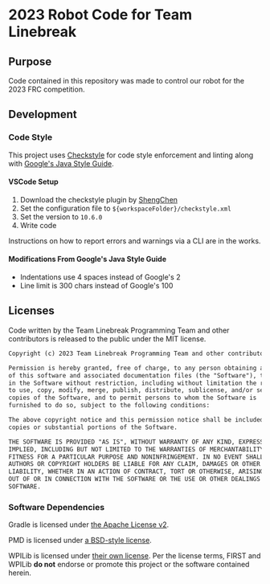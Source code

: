 # 2023 Robot Code for Team Linebreak

## Purpose

Code contained in this repository was made to control our robot for the 2023 FRC competition.

## Development

### Code Style

This project uses [Checkstyle](https://checkstyle.org) for code style enforcement and linting along with [Google's Java Style Guide](https://google.github.io/styleguide/javaguide.html).

#### VSCode Setup

1. Download the checkstyle plugin by [ShengChen](https://marketplace.visualstudio.com/items?itemName=shengchen.vscode-checkstyle)
2. Set the configuration file to `${workspaceFolder}/checkstyle.xml`
3. Set the version to `10.6.0`
4. Write code

Instructions on how to report errors and warnings via a CLI are in the works.

#### Modifications From Google's Java Style Guide

+ Indentations use 4 spaces instead of Google's 2
+ Line limit is 300 chars instead of Google's 100

## Licenses

Code written by the Team Linebreak Programming Team and other contributors is released to the public under the MIT license.

```txt
Copyright (c) 2023 Team Linebreak Programming Team and other contributors

Permission is hereby granted, free of charge, to any person obtaining a copy
of this software and associated documentation files (the "Software"), to deal
in the Software without restriction, including without limitation the rights
to use, copy, modify, merge, publish, distribute, sublicense, and/or sell
copies of the Software, and to permit persons to whom the Software is
furnished to do so, subject to the following conditions:

The above copyright notice and this permission notice shall be included in all
copies or substantial portions of the Software.

THE SOFTWARE IS PROVIDED "AS IS", WITHOUT WARRANTY OF ANY KIND, EXPRESS OR
IMPLIED, INCLUDING BUT NOT LIMITED TO THE WARRANTIES OF MERCHANTABILITY,
FITNESS FOR A PARTICULAR PURPOSE AND NONINFRINGEMENT. IN NO EVENT SHALL THE
AUTHORS OR COPYRIGHT HOLDERS BE LIABLE FOR ANY CLAIM, DAMAGES OR OTHER
LIABILITY, WHETHER IN AN ACTION OF CONTRACT, TORT OR OTHERWISE, ARISING FROM,
OUT OF OR IN CONNECTION WITH THE SOFTWARE OR THE USE OR OTHER DEALINGS IN THE
SOFTWARE.
```

### Software Dependencies

Gradle is licensed under [the Apache License v2](./gradle/LICENSE).

PMD is licensed under [a BSD-style license](./pmd/LICENSE).

WPILib is licensed under [their own license](./WPILib-License.md). Per the license terms, FIRST and WPILib **do not** endorse or promote this project or the software contained herein.
